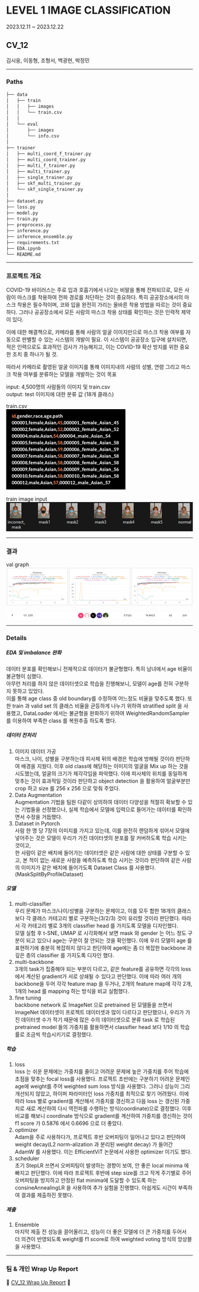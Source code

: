 # LEVEL 1 IMAGE CLASSIFICATION
2023.12.11 ~ 2023.12.22

## CV_12
김시웅, 이동형, 조형서, 백광현, 박정민
- - -
### Paths
```
├── data
│   ├── train
│   │   ├── images
│   │   └── train.csv
│   │
│   └── eval
│       ├── images
│       └── info.csv
│
├── trainer
│   ├── multi_coord_f_trainer.py
│   ├── multi_coord_trainer.py
│   ├── multi_f_trainer.py
│   ├── multi_trainer.py
│   ├── single_trainer.py
│   ├── skf_multi_trainer.py
│   └── skf_single_trainer.py
│
├── dataset.py
├── loss.py
├── model.py
├── train.py
├── preprocess.py
├── inference.py
├── inference_ensemble.py
├── requirements.txt
├── EDA.ipynb
└── README.md
```
- - -
### 프로젝트 개요
COVID-19 바이러스는 주로 입과 호흡기에서 나오는 비말을 통해 전파되므로, 모든 사람이 마스크를 착용하여 전파 경로를 차단하는 것이 중요하다. 특히 공공장소에서의 마스크 착용은 필수적이며, 코와 입을 완전히 가리는 올바른 착용 방법을 따르는 것이 중요하다. 그러나 공공장소에서 모든 사람의 마스크 착용 상태를 확인하는 것은 인력적 제약이 있다.

이에 대한 해결책으로, 카메라를 통해 사람의 얼굴 이미지만으로 마스크 착용 여부를 자동으로 판별할 수 있는 시스템의 개발이 필요. 이 시스템이 공공장소 입구에 설치되면, 적은 인력으로도 효과적인 검사가 가능해지고, 이는 COVID-19 확산 방지를 위한 중요한 조치 중 하나가 될 것.

따라서 카메라로 촬영된 얼굴 이미지를 통해 이미지내의 사람의 성별, 연령 그리고 마스크 착용 여부를 분류하는 모델을 개발하는 것이 목표

input: 4,500명의 사람들의 이미지 및 train.csv   
output: test 이미지에 대한 분류 값 (18개 클래스)   

train.csv   
![image](https://github.com/boostcampaitech6/level1-imageclassification-cv-12/blob/main/asset/data_1.png)   
   
train image input   
![image](https://github.com/boostcampaitech6/level1-imageclassification-cv-12/blob/main/asset/data_2.png)
- - -
### 결과
val graph   
![image](https://github.com/boostcampaitech6/level1-imageclassification-cv-12/blob/main/asset/graph.png)   
   
![image](https://github.com/boostcampaitech6/level1-imageclassification-cv-12/blob/main/asset/result.png)
- - -
### Details
##### EDA 및 imbalance 완화
데이터 분포를 확인해보니 전체적으로 데이터가 불균형했다. 특히 남녀에서 age 비율이 불균형이 심했다.   
아무런 처리를 하지 않은 데이터셋으로 학습을 진행해보니, 모델이 age를 전혀 구분하지 못하고 있었다.   
이를 통해 age class 중 old boundary를 수정하여 어느정도 비율을 맞추도록 했다. 또한 train 과 valid set 의 클래스 비율을 균등하게 나누기 위하여 stratified split 을 사용했고, DataLoader 에서는 불균형을 완화하기 위하여 WeightedRandomSampler 를 이용하여 부족한 class 를 복원추출 하도록 했다.   

##### 데이터 전처리
1) 이미지 데이터 가공   
마스크, 나이, 성별을 구분하는데 피사체 뒤의 배경은 학습에 방해될 것이라 판단하여 배경을 지웠다.
이후 old class에 해당하는 이미지의 얼굴을 Mix up 하는 것을 시도했는데, 얼굴의 크기가 제각각임을 파악했다. 이에 피사체의 위치를 동일하게 맞추는 것이 효과적일 것이라 판단하고 object detection 을 활용하여 얼굴부분만 crop 하고 size 를 256 x 256 으로 맞춰 주었다.   
2) Data Augmentation   
Augmentation 기법을 팀원 다같이 상의하여 데이터 다양성을 적절히 확보할 수 있는 기법들을 선정했으나, 실제 학습에서 모델에 입력으로 들어가는 데이터를 확인하면서 수정을 거듭했다.   
3) Dataset in Pytorch   
사람 한 명 당 7장의 이미지를 가지고 있는데, 이를 완전히 랜덤하게 섞어서 모델에 넣어주는 것은 모델이 우리가 가진 데이터셋의 분포를 잘 커버하도록 학습 시키는 것이고,   
한 사람이 같은 배치에 들어가는 데이터셋은 같은 사람에 대한 상태를 구분할 수 있고, 본 적이 없는 새로운 사람을 예측하도록 학습 시키는 것이라 판단하여 같은 사람의 이미지가 같은 배치에 들어가도록 Dataset Class 를 사용했다.(MaskSplitByProfileDataset)   
##### 모델
1) multi-classifier   
우리 문제가 마스크/나이/성별을 구분하는 문제이고, 이를 모두 합한 18개의 클래스보다 각 클래스 카테고리 별로 구분하는(3/2/3) 것이 유리할 것이라 판단했다. 따라서 각 카테고리 별로 3개의 classifier head 를 가지도록 모델을 디자인했다.   
모델 실험 후 t-SNE, UMAP 로 시각화해서 보면 mask 와 gender 는 어느 정도 구분이 되고 있으나 age는 구분이 잘 안되는 것을 확인했다. 이에 우리 모델이 age 를 표현하기에 충분히 복잡하지 않다고 판단하여 age에는 좀 더 복잡한 backbone 과 깊은 층의 classifier 를 가지도록 디자인 했다.   
2) multi-backbone   
3개의 task가 집중해야 되는 부분이 다르고, 같은 feature를 공유하면 각각의 loss에서 계산된 gradient가 서로 상쇄될 수 있다고 판단했다. 이에 따라 여러 개의 backbone을 두어 각각 feature map 을 두거나, 2개의 feature map에 각각 2개, 1개의 head 를 mapping 하는 방식을 비교 실험했다.
3) fine tuning   
backbone network 로 ImageNet 으로 pretrained 된 모델들을 쓰면서 ImageNet 데이터셋이 프로젝트 데이터셋과 많이 다르다고 판단했으나, 우리가 가진 데이터셋 수가 적기 때문에 많은 수의 데이터셋으로 분류 task 로 학습된 pretrained model 들의 가중치를 활용하면서
classifier head 보다 1/10 의 학습률로 조금씩 학습시키기로 결정했다.

##### 학습
1) loss   
loss 는 쉬운 문제에는 가중치를 줄이고 어려운 문제에 높은 가중치를 주어 학습에 초점을 맞추는 focal loss를 사용했다. 프로젝트 초반에는 구분하기 어려운 문제인 age에 weight를 주어 weighted sum loss 방식을 사용했다. 그러나 성능이 그리 개선되지 않았고, 하이퍼 파라미터인 loss 가중치를 최적으로 찾기 어려웠다.
이에 따라 loss 별로 gradient를 계산해서 가중치를 갱신하고 다음 loss 는 갱신된 가중치로 새로 계산하여 다시 역전파를 수행하는 방식(coordinate)으로 결정했다.
이후 비교를 해보니 coordinate 방식으로 gradient를 계산하여 가중치를 갱신하는 것이 f1 score 가 0.5876 에서 0.6696 으로 더 좋았다.   
2) optimizer   
Adam을 주로 사용하다가, 프로젝트 후반 오버피팅이 일어나고 있다고 판단하여 weight decay(L2 norm-alization 과 분리된 weight decay) 가 들어간 AdamW 를 사용했다. 이는 EfficientViT 논문에서 사용한 optimizer 이기도 했다.   
3) scheduler   
초기 StepLR 쓰면서 오버피팅이 발생하는 경향이 보여, 안 좋은 local minima 에 빠지고 판단했다. 이에 따라 프로젝트 후반에 step size를 크고 작게 주기별로 주어 오버피팅을 방지하고 안정된 flat minima에 도달할 수 있도록 하는 consineAnnealingLR 을 사용하여 추가 실험을 진행했다.
아쉽게도 시간이 부족하여 결과를 제출하진 못했다.

##### 제출
1) Ensemble   
마지막 제출 전 성능을 끌어올리고, 성능이 더 좋은 모델에 더 큰 가중치를 두어서 더 의견이 반영되도록 weight를 f1 score로 하여 weighted voting 방식의 앙상블을 사용했다.   
- - -
### 팀 & 개인 Wrap Up Report   
📝 [CV_12 Wrap Up Report](https://omiino.notion.site/Image-Classification-Wrap-up-Report-05d3b45d758e451794aa8b0acf23af21?pvs=4, "notion link") 📝
